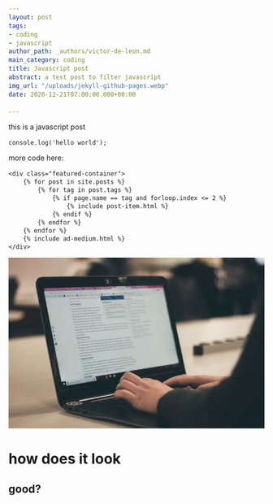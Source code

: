 ```yaml
---
layout: post
tags:
- coding
- javascript
author_path: _authors/victor-de-leon.md
main_category: coding
title: Javascript post
abstract: a test post to filter javascript
img_url: "/uploads/jekyll-github-pages.webp"
date: 2020-12-21T07:00:00.000+00:00

---
```

this is a javascript post

    console.log('hello world');

more code here:

    <div class="featured-container">
        {% for post in site.posts %}
            {% for tag in post.tags %}
                {% if page.name == tag and forloop.index <= 2 %}
                    {% include post-item.html %}
                {% endif %}
            {% endfor %}
        {% endfor %}
        {% include ad-medium.html %}
    </div>

![alt text of the pic](/uploads/jekyll-github-pages.webp "a picture")

# how does it look

## good?